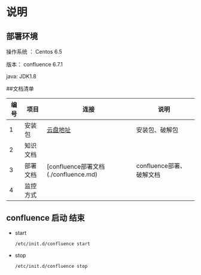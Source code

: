 # 说明

## 部署环境

操作系统 ： Centos 6.5

版本： confluence 6.7.1

java: JDK1.8

##文档清单

| 编号 | 项目     | 连接                                                        | 说明                     |
| ---- | -------- | ----------------------------------------------------------- | ------------------------ |
| 1    | 安装包   | [云盘地址](https://pan.baidu.com/s/1xi5lT4naaRb8eVQjAvZO1A) | 安装包、破解包           |
| 2    | 知识文档 |                                                             |                          |
| 3    | 部署文档 | [confluence部署文档(./confluence.md)                        | confluence部署、破解文档 |
| 4    | 监控方式 |                                                             |                          |

## confluence 启动 结束

- start

  ```bash
  /etc/init.d/confluence start 
  ```

- stop

  ```bash
  /etc/init.d/confluence stop 
  ```
